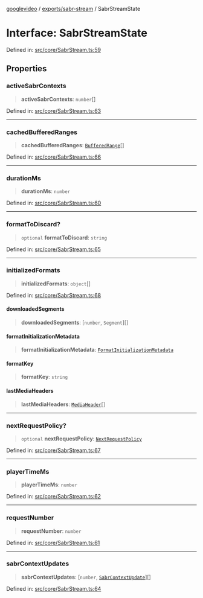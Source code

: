 [googlevideo](../../../README.md) / [exports/sabr-stream](../README.md) / SabrStreamState

# Interface: SabrStreamState

Defined in: [src/core/SabrStream.ts:59](https://github.com/LuanRT/googlevideo/blob/cc730b4dbadc5ae882d6aa28d716e442943577fa/src/core/SabrStream.ts#L59)

## Properties

### activeSabrContexts

> **activeSabrContexts**: `number`[]

Defined in: [src/core/SabrStream.ts:63](https://github.com/LuanRT/googlevideo/blob/cc730b4dbadc5ae882d6aa28d716e442943577fa/src/core/SabrStream.ts#L63)

***

### cachedBufferedRanges

> **cachedBufferedRanges**: [`BufferedRange`](../../protos/interfaces/BufferedRange.md)[]

Defined in: [src/core/SabrStream.ts:66](https://github.com/LuanRT/googlevideo/blob/cc730b4dbadc5ae882d6aa28d716e442943577fa/src/core/SabrStream.ts#L66)

***

### durationMs

> **durationMs**: `number`

Defined in: [src/core/SabrStream.ts:60](https://github.com/LuanRT/googlevideo/blob/cc730b4dbadc5ae882d6aa28d716e442943577fa/src/core/SabrStream.ts#L60)

***

### formatToDiscard?

> `optional` **formatToDiscard**: `string`

Defined in: [src/core/SabrStream.ts:65](https://github.com/LuanRT/googlevideo/blob/cc730b4dbadc5ae882d6aa28d716e442943577fa/src/core/SabrStream.ts#L65)

***

### initializedFormats

> **initializedFormats**: `object`[]

Defined in: [src/core/SabrStream.ts:68](https://github.com/LuanRT/googlevideo/blob/cc730b4dbadc5ae882d6aa28d716e442943577fa/src/core/SabrStream.ts#L68)

#### downloadedSegments

> **downloadedSegments**: \[`number`, `Segment`\][]

#### formatInitializationMetadata

> **formatInitializationMetadata**: [`FormatInitializationMetadata`](../../protos/interfaces/FormatInitializationMetadata.md)

#### formatKey

> **formatKey**: `string`

#### lastMediaHeaders

> **lastMediaHeaders**: [`MediaHeader`](../../protos/interfaces/MediaHeader.md)[]

***

### nextRequestPolicy?

> `optional` **nextRequestPolicy**: [`NextRequestPolicy`](../../protos/interfaces/NextRequestPolicy.md)

Defined in: [src/core/SabrStream.ts:67](https://github.com/LuanRT/googlevideo/blob/cc730b4dbadc5ae882d6aa28d716e442943577fa/src/core/SabrStream.ts#L67)

***

### playerTimeMs

> **playerTimeMs**: `number`

Defined in: [src/core/SabrStream.ts:62](https://github.com/LuanRT/googlevideo/blob/cc730b4dbadc5ae882d6aa28d716e442943577fa/src/core/SabrStream.ts#L62)

***

### requestNumber

> **requestNumber**: `number`

Defined in: [src/core/SabrStream.ts:61](https://github.com/LuanRT/googlevideo/blob/cc730b4dbadc5ae882d6aa28d716e442943577fa/src/core/SabrStream.ts#L61)

***

### sabrContextUpdates

> **sabrContextUpdates**: \[`number`, [`SabrContextUpdate`](../../protos/interfaces/SabrContextUpdate.md)\][]

Defined in: [src/core/SabrStream.ts:64](https://github.com/LuanRT/googlevideo/blob/cc730b4dbadc5ae882d6aa28d716e442943577fa/src/core/SabrStream.ts#L64)
